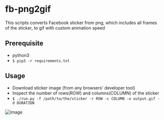 # fb-png2gif

This scripts converts Facebook sticker from png, which includes all frames of the sticker, to gif with custom animation speed

## Prerequisite
- python3
- `$ pip3 -r requirements.txt`


## Usage
- Download sticker image (from any browsers' developer tool)
- Inspect the number of rows(ROW) and columns(COLUMN) of the sticker
- `$ ./run.py -f /path/to/the/sticker -r ROW -c COLUMN -o output.gif -d DURATION`



![image](https://media.tenor.co/images/06447bcaa99945272b9a56149e00122b/tenor.gif)